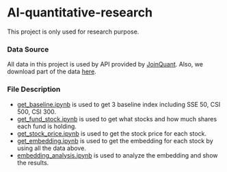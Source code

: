 # AI-quantitative-research

This project is only used for research purpose.

### Data Source

All data in this project is used by API provided by [JoinQuant](https://www.joinquant.com/help/api/help?name=JQData). Also, we download part of the data [here](https://github.com/jerry6066/AI-quantitative-research/tree/master/Data).

### File Description

* [get_baseline.ipynb]() is used to get 3 baseline index including SSE 50, CSI 500, CSI 300.
* [get_fund_stock.ipynb]() is used to get what stocks and how much shares each fund is holding.
* [get_stock_price.ipynb]() is used to get the stock price for each stock.
* [get_embedding.ipynb]() is used to get the embedding for each stock by using all the data above.
* [embedding_analysis.ipynb]() is used to analyze the embedding and show the results.

